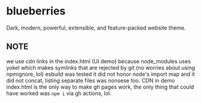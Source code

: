 # blueberries
Dark, modern, powerful, extensible, and feature-packed website theme.

## NOTE
we use cdn links in the index.html (UI demo) because node_modules uses yokel which makes symlinks that are rejected by git (no worries about using npmignore, lol) esbuild was tested it did not honor node's import map and it did not concat, listing separate files was nonsese too. CDN in demo index.html is the only way to make gh pages work, the only thing that could have worked was `npm i` via gh actions, lol.
